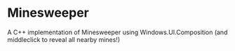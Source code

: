 # Minesweeper
A C++ implementation of Minesweeper using Windows.UI.Composition (and middleclick to reveal all nearby mines!)
